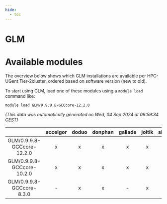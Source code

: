 ```yaml
---
hide:
  - toc
---
```


GLM
===

# Available modules


The overview below shows which GLM installations are available per HPC-UGent Tier-2cluster, ordered based on software version (new to old).

To start using GLM, load one of these modules using a `module load` command like:

```shell
module load GLM/0.9.9.8-GCCcore-12.2.0
```

*(This data was automatically generated on Wed, 04 Sep 2024 at 09:59:34 CEST)*  

| |accelgor|doduo|donphan|gallade|joltik|shinx|skitty|
| :---: | :---: | :---: | :---: | :---: | :---: | :---: | :---: |
|GLM/0.9.9.8-GCCcore-12.2.0|x|x|x|x|x|x|x|
|GLM/0.9.9.8-GCCcore-10.2.0|x|x|x|x|x|-|x|
|GLM/0.9.9.8-GCCcore-8.3.0|-|x|x|-|x|-|x|

